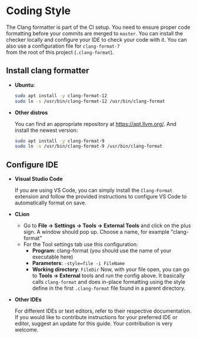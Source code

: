 # Coding Style

The Clang formatter is part of the CI setup. You need to ensure proper
code formatting before your commits are merged to `master`.
You can install the checker locally and configure your IDE to check
your code with it. You can also use a configuration file for ``clang-format-7``  
from the root of this project (`.clang-format`).

## Install clang formatter

- **Ubuntu**:

  ```bash
  sudo apt install -y clang-format-12
  sudo ln -s /usr/bin/clang-format-12 /usr/bin/clang-format
  ```

- **Other distros**

  You can find an appropriate repository at <https://apt.llvm.org/>.
  And install the newest version:

  ```bash
  sudo apt install -y clang-format-9
  sudo ln -s /usr/bin/clang-format-9 /usr/bin/clang-format
  ```

## Configure IDE

- **Visual Studio Code**

  If you are using VS Code, you can simply install
  the `Clang-Format` extension and follow the provided
  instructions to configure VS Code to automatically format on save.

- **CLion**

  - Go to **File → Settings → Tools → External Tools** and click on the
    plus sign. A window should pop up. Choose a name, for example
    "clang-format"
  - For the Tool settings tab use this configuration:
    - **Program**: clang-format (you should use the name of your
      executable here)
    - **Parameters**: `-style=file -i FileName`
    - **Working directory**: `FileDir` Now, with your file open, you
      can go to **Tools → External** tools and run the config above.
      It basically calls `clang-format` and does in-place formatting
      using the style define in the first `.clang-format` file
      found in a parent directory.
- **Other IDEs**

  For different IDEs or text editors, refer to
  their respective documentation. If you would like to contribute
  instructions for your preferred IDE or editor, suggest an update for
  this guide. Your contribution is very welcome.
